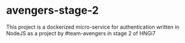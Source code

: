 # avengers-stage-2
This project is a dockerized micro-service for authentication written in NodeJS as a project by #team-avengers in stage 2 of HNGi7
